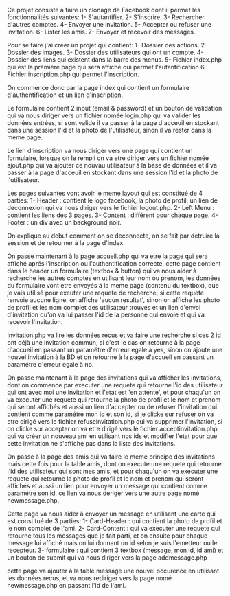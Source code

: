 Ce projet consiste à faire un clonage de Facebook dont il permet les fonctionnalités suivantes:
        1- S'autantifier.
        2- S'inscrire.
        3- Rechercher d'autres comptes.
        4- Envoyer une invitation.
        5- Accepter ou refuser une invitation.
        6- Lister les amis.
        7- Envoyer et recevoir des messages.

Pour se faire j'ai créer un projet qui contient:
        1- Dossier des actions.
        2- Dossier des images.
        3- Dossier des utilisateurs qui ont un compte.
        4- Dossier des liens qui existent dans la barre des menus.
        5- Fichier index.php qui est la prémiére page qui sera affiché qui permet l'autentification 
        6- Fichier inscription.php qui permet l'inscription.


On commence donc par la page index qui contient un formulaire d'authentification et un lien d'inscription.

Le formulaire contient 2 input (email & password) et un bouton de validation qui va nous diriger vers un fichier nomée login.php qui va valider les données entrées, si sont valide il va passer à la page d'acceuil en stockant dans une session l'id et la photo de l'utilisateur, sinon il va rester dans la meme page.

Le lien d'inscription va nous diriger vers une page qui contient un formulaire, lorsque on le rempli on va etre diriger vers un fichier nomée ajout.php qui va ajouter ce nouvau utilisateur à la base de données et il va passer à la page d'acceuil en stockant dans une session l'id et la photo de l'utilisateur.


Les pages suivantes vont avoir le meme layout qui est constitué de 4 parties:
      1- Header : contient le logo facebook, la photo de profil, un lien de deconnexion qui va nous diriger vers le fichier logout.php.
      2- Left Menu : contient les liens des 3 pages.
      3- Content : différent pour chaque page.
      4- Footer : un div avec un background noir.

On explique au debut comment on se deconnecte, on se fait par detruire la session et de retourner à la page d'index.

On passe maintenant à la page accueil.php qui va etre la page qui sera affiché aprés l'inscription ou l'authentification correcte, cette page contient dans le header un formulaire (textbox & button) qui va nous aider à recherche les autres comptes en utilisant leur nom ou prenom, les données du formulaire vont etre envoyés à la meme page (contenu du textbox), que je vais utilisé pour exeuter une requete de recherche, si cette requete renvoie aucune ligne, on affiche 'aucun resultat', sinon on affiche les photo de profil et les nom complet des utilisateur trouvés et un lien d'envoi d'invitation qu'on va lui passer l'id de la personne qui envoie et qui va recevoir l'invitation.

Invitation.php va lire les données recus et va faire une recherche si ces 2 id ont déjà une invitation commun, si c'est le cas on retourne à la page d'accueil en passant un paramétre d'erreur egale à yes, sinon on ajoute une nouvel invitation à la BD et on retourne à la page d'accueil en passant un paramétre d'erreur egale à no.

On passe maintenant à la page des invitations qui va afficher les invitations, dont on commence par executer une requete qui retourne l'id des utilisateur qui ont avec moi une invitation et l'etat est 'en attente', et pour chaqu'un on va executer une requete qui retourne la photo de profil et le nom et prenom qui seront affichés et aussi un lien d'accepter ou de refuser l'invitation qui contient comme paramétre mon id et son id, si je clicke sur refuser on va etre dirigé vers le fichier refuseinvitation.php qui va supprimer l'invitation, si on clicke sur accepter on va etre dirigé vers le fichier acceptinvitation.php qui va créer un nouveau ami en utilisant nos ids et modifier l'etat pour que cette invitation ne s'affiche pas dans la liste des invitations.

On passe à la page des amis qui va faire le meme principe des invitations mais cette fois pour la table amis, dont on execute une requete qui retourne l'id des utilisateur qui sont mes amis, et pour chaqu'un on va executer une requete qui retourne la photo de profil et le nom et prenom qui seront affichés et aussi un lien pour envoyer un message qui contient comme paramétre son id, ce lien va nous deriger vers une autre page nomé newmessage.php.

Cette page va nous aider à envoyer un message en utilisant une carte qui est constitué de 3 parties:
       1- Card-Header : qui contient la photo de profil et le nom complet de l'ami.
       2- Card-Content : qui va executer une requete qui retourne tous les messages que je fait parti, et on ensuite pour chaque message lui affiché mais on lui donnant un id selon je suis l'emetteur ou le recepteur.
       3- formulaire : qui contient 3 textbox (message, mon id, id ami) et un bouton de submit qui va nous diriger vers la page addmessage.php

cette page va ajouter à la table message une nouvel occurence en utilisant les données recus, et va nous rediriger vers la page nomé newmessage.php en passant l'id de l'ami.





